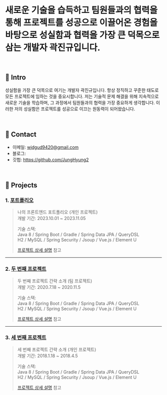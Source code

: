 # 새로운 기술을 습득하고 팀원들과의 협력을 통해 프로젝트를 성공으로 이끌어온 경험을 바탕으로 성실함과 협력을 가장 큰 덕목으로 삼는 개발자 곽진규입니다.
</br>

## :pushpin: Intro
성실함을 가장 큰 덕목으로 여기는 개발자 곽진규입니다. 
항상 정직하고 꾸준한 태도로 모든 프로젝트에 임하는 것을 중요시합니다. 
저는 기술적 문제 해결을 위해 지속적으로 새로운 기술을 학습하며, 그 과정에서 팀원들과의 협력을 가장 중요하게 생각합니다. 
이러한 저의 성실함은 프로젝트를 성공으로 이끄는 원동력이 되어왔습니다.


</br>

## :pushpin: Contact
- 이메일: wjdgud9420@gmail.com
- 블로그: 
- 깃헙: https://github.com/JungHyung2

</br>

## :pushpin: Projects
### 1. [포트폴리오](https://github.com/2023-SMHRD-KDT-IOT-4/Repo)
>나의 프론트엔드 포트폴리오 (개인 프로젝트)  
>개발 기간: 2023.10.01 ~ 2023.11.05  
>  
>기술 스택:  
>Java 8 / Spring Boot / Gradle / Spring Data JPA / QueryDSL  
>H2 / MySQL / Spring Security / Jsoup / Vue.js / Element U  
>  
>[프로젝트 상세 설명](https://github.com/2021-SMHRD-KDT-AI-15/SNSRepo) 참고

---

### 2. [두 번째 프로젝트](https://github.com/JungHyung2/gitio.io)
>두 번째 프로젝트 간략 소개  (팀 프로젝트)  
>개발 기간: 2020.7.18 ~ 2020.11.5  
>  
>기술 스택:  
>Java 8 / Spring Boot / Gradle / Spring Data JPA / QueryDSL  
>H2 / MySQL / Spring Security / Jsoup / Vue.js / Element U  
>  
>[프로젝트 상세 설명](https://github.com/JungHyung2/gitio.io) 참고

---

### 3. [세 번째 프로젝트](https://github.com/JungHyung2/gitio.io)
>세 번째 프로젝트 간략 소개  (개인 프로젝트)  
>개발 기간: 2018.1.18 ~ 2018.4.5  
>  
>기술 스택:  
>Java 8 / Spring Boot / Gradle / Spring Data JPA / QueryDSL  
>H2 / MySQL / Spring Security / Jsoup / Vue.js / Element U  
>  
>[프로젝트 상세 설명](https://github.com/JungHyung2/gitio.io) 참고
